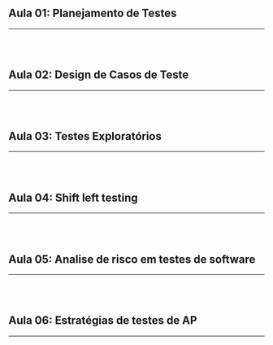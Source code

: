 ## Aula 01: Planejamento de Testes


---

<br><br>
<div style="page-break-after: always;"></div>

## Aula 02: Design de Casos de Teste

---

<br><br>
<div style="page-break-after: always;"></div>

## Aula 03: Testes Exploratórios

---

<br><br>
<div style="page-break-after: always;"></div>

## Aula 04: Shift left testing

---

<br><br>
<div style="page-break-after: always;"></div>

## Aula 05: Analise de risco em testes de software

---

<br><br>
<div style="page-break-after: always;"></div>

## Aula 06: Estratégias de testes de AP

---

<br><br>
<div style="page-break-after: always;"></div>